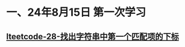 # 一、24年8月15日 第一次学习
## [lteetcode-28-找出字符串中第一个匹配项的下标](https://leetcode.cn/problems/find-the-index-of-the-first-occurrence-in-a-string/description/)

### 





